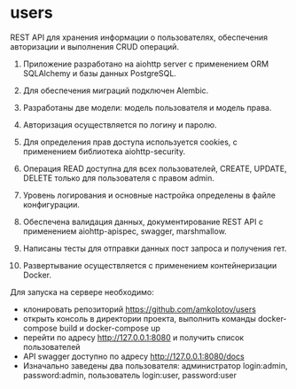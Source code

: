 # users

REST API для хранения информации о пользователях, обеспечения авторизации и выполнения CRUD операций.

1. Приложение разработано на aiohttp server c применением ORM SQLAlchemy и базы данных PostgreSQL.
2. Для обеспечения миграций подключен Alembic.
3. Разработаны две модели: модель пользователя и модель права.
4. Авторизация осуществляется по логину и паролю.
5. Для определения прав доступа используется cookies, с применением библиотека aiohttp-security.
6. Операция READ доступна для всех пользователей, CREATE, UPDATE, DELETE только для пользователя с правом admin.
7. Уровень логирования и основные настройка определены в файле конфигурации.
8. Обеспечена валидация данных, документирование REST API с применением aiohttp-apispec, swagger, marshmallow.
9. Написаны тесты для отправки данных пост запроса и получения гет.

10. Развертывание осуществляется с применением контейнеризации Docker.

Для запуска на сервере необходимо:
- клонировать репозиторий https://github.com/amkolotov/users
- открыть консоль в директории проекта, выполнить команды docker-compose build и docker-compose up
- перейти по адресу http://127.0.0.1:8080 и получить список пользователей
- API swagger доступно по адресу http://127.0.0.1:8080/docs
- Изначально заведены два пользователя: администратор login:admin, password:admin, пользователь login:user, password:user


